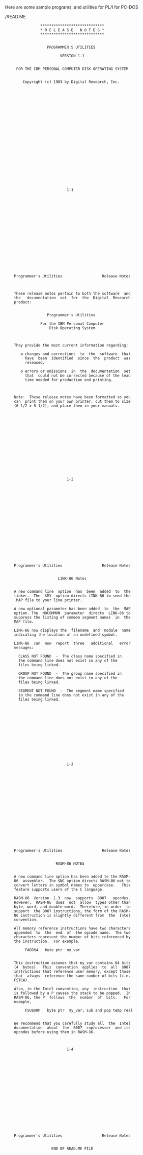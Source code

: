 Here are some sample programs, and utilities for PL/I for PC-DOS


/READ.ME

                    *****************************
                    * R E L E A S E   N O T E S *
                    *****************************


                       PROGRAMMER'S UTILITIES

                             VERSION 1.1


         FOR THE IBM PERSONAL COMPUTER DISK OPERATING SYSTEM


            Copyright (c) 1983 by Digital Research, Inc.
























                                1-1



















        Programmer's Utilities                  Release Notes



        These release notes pertain to both the software  and
        the   documentation  set  for  the  Digital  Research
        product:


                       Programmer's Utilities

                    For the IBM Personal Computer
                        Disk Operating System



        They provide the most current information regarding:

           o changes and corrections  to  the  software  that
             have  been  identified  since  the  product  was
             released.

           o errors or omissions  in  the  documentation  set
             that  could not be corrected because of the lead
             time needed for production and printing.



        Note:  These release notes have been formatted so you
        can  print them on your own printer, cut them to size
        (6 1/2 x 8 1/2), and place them in your manuals.
















                                1-2



















        Programmer's Utilities                  Release Notes


                            LINK-86 Notes


        A new command line  option  has  been  added  to  the
        linker.  The  $MY  option directs LINK-86 to send the
        .MAP file to your line printer.

        A new optional parameter has been added  to  the  MAP
        option. The  NOCOMMON  parameter  directs  LINK-86 to
        suppress the listing of common segment names  in  the
        MAP file.

        LINK-86 now displays the  filename  and  module  name
        indicating the location of an undefined symbol.

        LINK-86  can  now  report  three   additional   error
        messages:

          CLASS NOT FOUND  -  The class name specified in
          the command line does not exist in any of the
          files being linked.

          GROUP NOT FOUND  -  The group name specified in
          the command line does not exist in any of the
          files being linked.

          SEGMENT NOT FOUND  -  The segment name specified
          in the command line does not exist in any of the
          files being linked.














                                1-3



















        Programmer's Utilities                  Release Notes


                           RASM-86 NOTES 


        A new command line option has been added to the RASM-
        86  assembler.  The $NC option directs RASM-86 not to
        convert letters in symbol names to  uppercase.   This
        feature supports users of the C language.

        RASM-86  Version  1.3  now  supports  8087   opcodes.
        However,  RASM-86  does  not  allow  types other than
        byte, word, and double-word.  Therefore, in order  to
        support  the 8087 instructions, the form of the RASM-
        86 instruction is slightly different from  the  Intel
        convention.

        All memory reference instructions have two characters
        appended  to  the  end  of  the opcode name.  The two
        characters represent the number of bits referenced by
        the instruction.  For example,

             FADD64   byte ptr  my_var


        This instruction assumes that my_var contains 64 bits
        (4  bytes).  This  convention  applies  to  all  8087
        instructions that reference user memory, except those
        that  always  reference the same number of bits (i.e.
        FSTCW).

        Also, in the Intel convention, any  instruction  that
        is followed by a P causes the stack to be popped.  In
        RASM-86, the P  follows  the  number  of  bits.   For
        example,

             FSUB80P   byte ptr  my_var; sub and pop temp real


        We recommend that you carefully study all  the  Intel
        documentation  about  the  8087  coprocessor  and its
        opcodes before using them in RASM-86.



                                1-4



















        Programmer's Utilities                  Release Notes


                         END OF READ.ME FILE










































                                1-5


